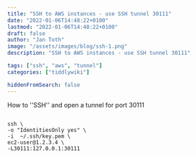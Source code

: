```yaml
---
title: "SSH to AWS instances - use SSH tunnel 30111"
date: "2022-01-06T14:48:22+0100"
lastmod: "2022-01-06T14:48:22+0100"
draft: false
author: "Jan Toth"
image: "/assets/images/blog/ssh-1.png"
description: "SSH to AWS instances - use SSH tunnel 30111"

tags: ["ssh", "aws", "tunnel"]
categories: ["tiddlywiki"]

hiddenFromSearch: false
---
```


How to ''SSH'' and open a tunnel for port 30111

```

ssh \
-o "IdentitiesOnly yes" \
-i  ~/.ssh/key.pem \
ec2-user@1.2.3.4 \
-L30111:127.0.0.1:30111
```
